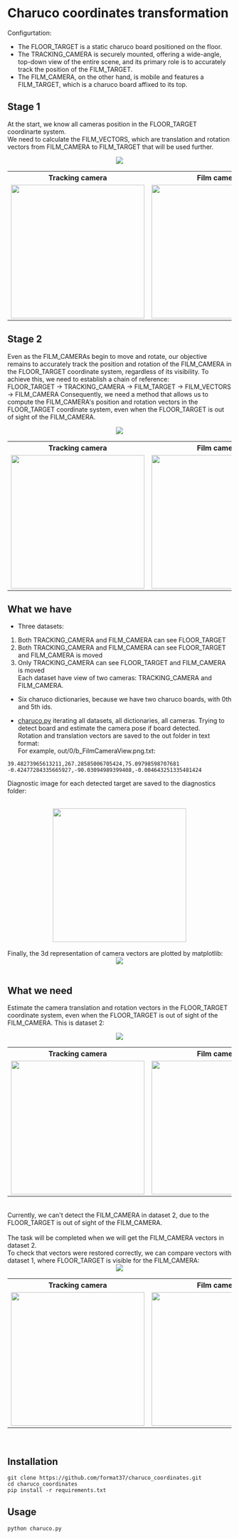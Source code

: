 # Charuco coordinates transformation
Configurtation:  
* The FLOOR_TARGET is a static charuco board positioned on the floor.  
* The TRACKING_CAMERA is securely mounted, offering a wide-angle, top-down view of the entire scene, and its primary role is to accurately track the position of the FILM_TARGET.  
* The FILM_CAMERA, on the other hand, is mobile and features a FILM_TARGET, which is a charuco board affixed to its top.  
## Stage 1
At the start, we know all cameras position in the FLOOR_TARGET coordinarte system.  
We need to calculate the FILM_VECTORS, which are translation and rotation vectors from FILM_CAMERA to FILM_TARGET that will be used further.<br>
<div align="center">
<img src="./assets/scheme_no_obstacle.png"><br>
<table style="border: none;">
    <tr>
        <th style="border: none;">Tracking camera</th>
        <th style="border: none;">Film camera</th>
    </tr>
    <tr>
        <td style="border: none;"><img src="./renders/0/a_TrackingCameraView.png" width="300"></td>
        <td style="border: none;"><img src="./renders/0/b_FilmCameraView.png" width="300"></td>
    </tr>
</table>
</div>

## Stage 2
Even as the FILM_CAMERAs begin to move and rotate, our objective remains to accurately track the position and rotation of the FILM_CAMERA in the FLOOR_TARGET coordinate system, regardless of its visibility. To achieve this, we need to establish a chain of reference:  
FLOOR_TARGET -> TRACKING_CAMERA -> FILM_TARGET -> FILM_VECTORS  -> FILM_CAMERA
Consequently, we need a method that allows us to compute the FILM_CAMERA's position and rotation vectors in the FLOOR_TARGET coordinate system, even when the FLOOR_TARGET is out of sight of the FILM_CAMERA.  
<div align="center">
<img src="./assets/scheme_obstackle.png"><br>
<table style="border: none;">
    <tr>
        <th style="border: none;">Tracking camera</th>
        <th style="border: none;">Film camera</th>
    </tr>
    <tr>
        <td style="border: none;"><img src="./renders/2/a_TrackingCameraView.png" width="300"></td>
        <td style="border: none;"><img src="./renders/2/b_FilmCameraView.png" width="300"></td>
    </tr>
</table>
</div>

## What we have
* Three datasets:  
1. Both TRACKING_CAMERA and FILM_CAMERA can see FLOOR_TARGET  
2. Both TRACKING_CAMERA and FILM_CAMERA can see FLOOR_TARGET and FILM_CAMERA is moved  
3. Only TRACKING_CAMERA can see FLOOR_TARGET and FILM_CAMERA is moved  
Each dataset have view of two cameras: TRACKING_CAMERA and FILM_CAMERA.  
  
* Six charuco dictionaries, because we have two charuco boards, with 0th and 5th ids.  
  
* [charuco.py](https://github.com/format37/charuco_coordinates/blob/main/charuco.py) iterating all datasets, all dictionaries, all cameras. Trying to detect board and estimate the camera pose if board detected.  
Rotation and translation vectors are saved to the out folder in text format:  
For example, out/0/b_FilmCameraView.png.txt:
```
39.48273965613211,267.28585006705424,75.09798598707681
-0.42477284335665927,-90.03094989399408,-0.004643251335481424
```
Diagnostic image for each detected target are saved to the diagnostics folder:  
<br>
<div align="center">
<img src="./assets/0a_TrackingCameraView.png" width="300">
</div>
<br>
Finally, the 3d representation of camera vectors are plotted by matplotlib:  
<br>
<div align="center">
<img src="./assets/3dscene_plotting.png">
</div>
<br>

## What we need
Estimate the camera translation and rotation vectors in the FLOOR_TARGET coordinate system, even when the FLOOR_TARGET is out of sight of the FILM_CAMERA. This is dataset 2:
<br>
<div align="center">
<img src="./assets/scheme_obstackle.png"><br>
<table style="border: none;">
    <tr>
        <th style="border: none;">Tracking camera</th>
        <th style="border: none;">Film camera</th>
    </tr>
    <tr>
        <td style="border: none;"><img src="./renders/2/a_TrackingCameraView.png" width="300"></td>
        <td style="border: none;"><img src="./renders/2/b_FilmCameraView.png" width="300"></td>
    </tr>
</table>
</div>
<br>
Currently, we can't detect the FILM_CAMERA in dataset 2, due to the FLOOR_TARGET is out of sight of the FILM_CAMERA.<br>
<br>
The task will be completed when we will get the FILM_CAMERA vectors in dataset 2.<br>
To check that vectors were restored correctly, we can compare vectors with dataset 1, where FLOOR_TARGET is visible for the FILM_CAMERA:
<br>
<div align="center">
<img src="./assets/scheme_no_obstacle.png"><br>
<table style="border: none;">
    <tr>
        <th style="border: none;">Tracking camera</th>
        <th style="border: none;">Film camera</th>
    </tr>
    <tr>
        <td style="border: none;"><img src="./renders/1/a_TrackingCameraView.png" width="300"></td>
        <td style="border: none;"><img src="./renders/1/b_FilmCameraView.png" width="300"></td>
    </tr>
</table>
</div>
<br>

## Installation
```
git clone https://github.com/format37/charuco_coordinates.git
cd charuco_coordinates
pip install -r requirements.txt
```
## Usage
```
python charuco.py
```